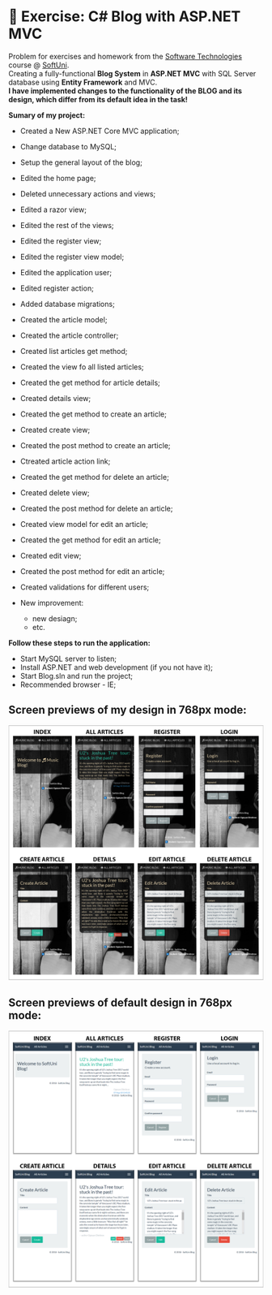 # :triangular_ruler: Exercise: C# Blog with ASP.NET MVC

Problem for exercises and homework from the [Software Technologies](https://github.com/OgnyanDD/Software-Technologies) course @ [SoftUni](https://softuni.bg/).<br/>
Creating a fully-functional **Blog System** in **ASP.NET MVC** with SQL Server database using **Entity Framework** and MVC.<br/>
**I have implemented changes to the functionality of the BLOG and its design, which differ from its default idea in the task!**<br/>

**Sumary of my project:**
* Created a New ASP.NET Core MVC application;
* Change database to MySQL;
* Setup the general layout of the blog;
* Edited the home page;
* Deleted unnecessary actions and views;
* Edited a razor view;
* Edited the rest of the views;
* Edited the register view;
* Edited the register view model;
* Edited the application user;
* Edited register action;
* Added database migrations;
* Created the article model;
* Created the article controller;
* Created list articles get method;
* Created the view fo all listed articles;
* Created the get method for article details;
* Created details view;
* Created the get method to create an article;
* Created create view;
* Created the post method to create an article;
* Ctreated article action link;
* Created the get method for delete an article;
* Created delete view;
* Created the post method for delete an article;
* Created view model for edit an article;
* Created the get method for edit an article;
* Created edit view;
* Created the post method for edit an article;
* Created validations for different users;

* New improvement:
  - new desiagn;
  - etc.<br/>
  
**Follow these steps to run the application:**

- Start MySQL server to listen;
- Install ASP.NET and web development (if you not have it);
- Start Blog.sln and run the project;
- Recommended browser - IE;

## Screen previews of my design in 768px mode:
![My Design](https://github.com/OgnyanDD/Software-Technologies/blob/master/TF29.%20CSHARP%20BLOG%20BASIC%20FUNCTIONALITY%20-%20EX%20(BLOG)/pic's/MyDesign.png)
<br/>
## Screen previews of default design in 768px mode:
![Default Design](https://github.com/OgnyanDD/Software-Technologies/blob/master/TF29.%20CSHARP%20BLOG%20BASIC%20FUNCTIONALITY%20-%20EX%20(BLOG)/pic's/DefaultDesign.png)
